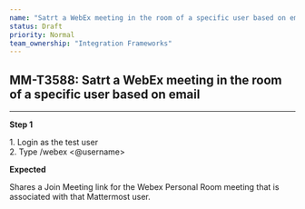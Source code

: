 ```yaml
---
name: "Satrt a WebEx meeting in the room of a specific user based on email"
status: Draft
priority: Normal
team_ownership: "Integration Frameworks"
---
```


## MM-T3588: Satrt a WebEx meeting in the room of a specific user based on email

---

**Step 1**

1\. Login as the test user\
2\. Type /webex <@username>

**Expected**

Shares a Join Meeting link for the Webex Personal Room meeting that is associated with that Mattermost user.
